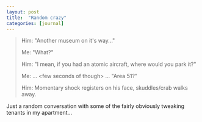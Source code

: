 ```yaml
---
layout: post
title:  "Random crazy"
categories: [journal]
---
```


> Him: "Another museum on it's way..."
>
> Me: "What?"
>
> Him: "I mean, if you had an atomic aircraft, where would you park it?"
>
> Me: ... \<few seconds of though\> ... "Area 51?"
>
> Him: Momentary shock registers on his face, skuddles/crab walks away.

Just a random conversation with some of the fairly obviously tweaking tenants in my apartment...
